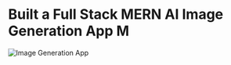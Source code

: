 # Built a Full Stack MERN AI Image Generation App  M
![Image Generation App](https://i.ibb.co/p0f27C2/Thumbnail-9.png)
